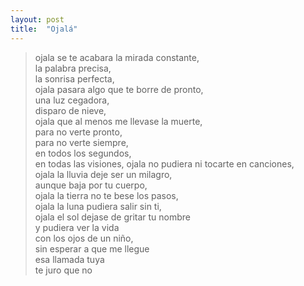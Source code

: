 ```yaml
---
layout: post
title:  "Ojalá"
---
```

> ojala se te acabara la mirada constante,  
> la palabra precisa,  
> la sonrisa perfecta,  
> ojala pasara algo que te borre de pronto,  
> una luz cegadora,  
> disparo de nieve,  
> ojala que al menos me llevase la muerte,  
> para no verte pronto,  
> para no verte siempre,  
> en todos los segundos,   
> en todas las visiones, 
> ojala no pudiera ni tocarte en canciones,  
> ojala la lluvia deje ser un milagro,  
> aunque baja por tu cuerpo,  
> ojala la tierra no te bese los pasos,  
> ojala la luna pudiera salir sin ti,  
> ojala el sol dejase de gritar tu nombre  
> y pudiera ver la vida  
> con los ojos de un niño,  
> sin esperar a que me llegue  
> esa llamada tuya  
> te juro que no  